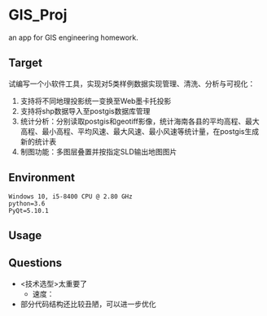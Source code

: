 # GIS_Proj

an app for GIS engineering homework.

## Target
试编写一个小软件工具，实现对5类样例数据实现管理、清洗、分析与可视化：
1. 支持将不同地理投影统一变换至Web墨卡托投影
2. 支持将shp数据导入至postgis数据库管理
3. 统计分析：分别读取postgis和geotiff影像，统计海南各县的平均高程、最大高程、最小高程、平均风速、最大风速、最小风速等统计量，在postgis生成新的统计表
4. 制图功能：多图层叠置并按指定SLD输出地图图片

## Environment
```
Windows 10, i5-8400 CPU @ 2.80 GHz 
python=3.6
PyQt=5.10.1
```

## Usage


## Questions
* <技术选型>太重要了
    * 速度：
* 部分代码结构还比较丑陋，可以进一步优化